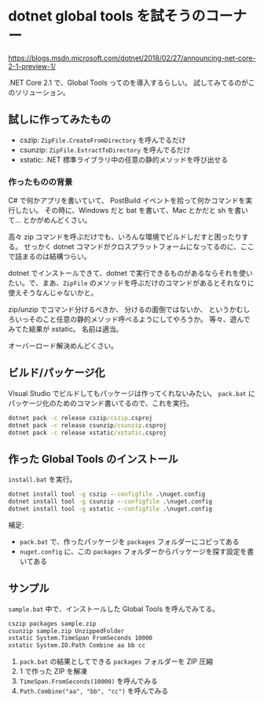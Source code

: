 # dotnet global tools を試そうのコーナー

https://blogs.msdn.microsoft.com/dotnet/2018/02/27/announcing-net-core-2-1-preview-1/

.NET Core 2.1 で、Global Tools ってのを導入するらしい。
試してみてるのがこのソリューション。

## 試しに作ってみたもの

- cszip: `ZipFile.CreateFromDirectory` を呼んでるだけ
- csunzip: `ZipFile.ExtractToDirectory` を呼んでるだけ
- xstatic: .NET 標準ライブラリ中の任意の静的メソッドを呼び出せる

### 作ったものの背景

C# で何かアプリを書いていて、
PostBuild イベントを拾って何かコマンドを実行したい。
その時に、Windows だと bat を書いて、Mac とかだと sh を書いて…
とかがめんどくさい。

高々 zip コマンドを呼ぶだけでも、いろんな環境でビルドしだすと困ったりする。
せっかく dotnet コマンドがクロスプラットフォームになってるのに、ここで詰まるのは結構つらい。

dotnet でインストールできて、dotnet で実行できるものがあるならそれを使いたい。で、まあ、`ZipFile` のメソッドを呼ぶだけのコマンドがあるとそれなりに使えそうなんじゃないかと。

zip/unzip でコマンド分けるべきか、
分けるの面倒ではないか、
というかむしろいっそのこと任意の静的メソッド呼べるようにしてやろうか。
等々、遊んでみてた結果が xstatic。
名前は適当。

オーバーロード解決めんどくさい。

## ビルド/パッケージ化

Visual Studio でビルドしてもパッケージは作ってくれないみたい。
`pack.bat` にパッケージ化のためのコマンド書いてるので、これを実行。

```bat
dotnet pack -c release cszip/cszip.csproj
dotnet pack -c release csunzip/csunzip.csproj
dotnet pack -c release xstatic/xstatic.csproj
```

## 作った Global Tools のインストール

`install.bat` を実行。

```bat
dotnet install tool -g cszip --configfile .\nuget.config
dotnet install tool -g csunzip --configfile .\nuget.config
dotnet install tool -g xstatic --configfile .\nuget.config
```

補足:

- `pack.bat` で、作ったパッケージを `packages` フォルダーにコピってある
- `nuget.config` に、この `packages` フォルダーからパッケージを探す設定を書いてある

## サンプル

`sample.bat` 中で、インストールした Global Tools を呼んでみてる。

```bat
cszip packages sample.zip
csunzip sample.zip UnzippedFolder
xstatic System.TimeSpan FromSeconds 10000
xstatic System.IO.Path Combine aa bb cc
```

1. `pack.bat` の結果としてできる `packages` フォルダーを ZIP 圧縮
2. 1 で作った ZIP を解凍
3. `TimeSpan.FromSeconds(10000)` を呼んでみる
4. `Path.Combine("aa", "bb", "cc")` を呼んでみる
